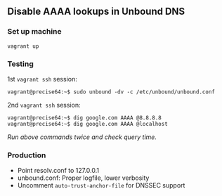 Disable AAAA lookups in Unbound DNS
--------------------

### Set up machine

	vagrant up


### Testing

1st `vagrant ssh` session:

	vagrant@precise64:~$ sudo unbound -dv -c /etc/unbound/unbound.conf


2nd `vagrant ssh` session:

	vagrant@precise64:~$ dig google.com AAAA @8.8.8.8
	vagrant@precise64:~$ dig google.com AAAA @localhost

*Run above commands twice and check query time.*


### Production
 - Point resolv.conf to 127.0.0.1
 - unbound.conf: Proper logfile, lower verbosity
 - Uncomment `auto-trust-anchor-file` for DNSSEC support
